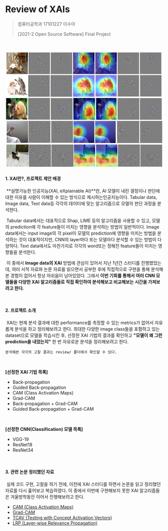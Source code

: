# Review of XAIs

> 컴퓨터공학과 17101227 이수아
>
> [2021-2 Open Source Software] Final Project

<br>



![results](./media/results.PNG)



#### 1. XAI란?, 프로젝트 제안 배경

​	**설명가능한 인공지능(XAI, eXplainable AI)**란, AI 모델이 내린 결정이나 판단에 대한 이유를 사람이 이해할 수 있는 방식으로 제시하는인공지능이다. Tabular data, Image data, Text data등 각각의 데이터에 맞는 알고리즘으로 모델의 판단 과정을 분석한다.

​	Tabular data에서는 대표적으로 Shap, LIME 등의 알고리즘을 사용할 수 있고, 모델의 prediction에 각 feature들이 미치는 영향을 분석하는 방법이 일반적이다. Image data에서는 input image의 각 pixel이 모델의 prediction에 영향을 미치는 방법을 분석하는 것이 대표적이지만, CNN의 layer마다 또는 모델마다 분석할 수 있는 방법이 다양하다. Text data에서도 마찬가지로 각각의 word또는 정해진 feature들이 미치는 영향들을 분석한다.

​	이 중에서 **Image data의 XAI** 방법에 관심이 있어서 지난 1년간 스터디를 진행했었는데, 여러 서적 자료와 논문 자료를 읽으면서 공부한 후에 직접적으로 구현을 통해 분석해본 경험이 없어서 항상 아쉬움이 남아있었다. 그래서 **이번 기회를 통해서 여러 CNN 모델들을 다양한 XAI 알고리즘들로 직접 확인하여 분석해보고 비교해보는 시간을 가져보려고 한다.**

<br>

#### 2. 프로젝트 소개

​	XAI는 현재 분석 결과에 대한 performance를 측정할 수 있는 metrics가 없어서 자유롭게 분석을 하고 정리해보려고 한다. 최대한 다양한 image class들을 포함하고 있는 dataset으로 모델을 학습시킨 후, 선정한 XAI 기법의 결과를 확인하고 **"모델이 왜 그런 prediction을 내었는지"** 한 번 자유로운 분석을 정리해보려고 한다. 

​	`분석해본 각각의 고찰 결과는 review/ 폴더에서 확인할 수 있다.`

<br>

**[선정한 XAI 기법 목록]**

* Back-propagation
* Guided Back-propagation
* CAM (Class Activation Maps)
* Grad-CAM 
* Back-propagation + Grad-CAM
* Guided Back-propagation + Grad-CAM

<br>

**[선정한 CNN(Classification) 모델 목록]**

* VGG-19
* ResNet18
* ResNet34

<br>

#### 3. 관련 논문 정리했던 자료

​	실제 코드 구현, 고찰을 하기 전에, 이전에 XAI 스터디를 하면서 논문을 읽고 정리했던 자료를 다시 훑어보고 복습하였다. 이 중에서 이번에 구현해보지 못한 XAI 알고리즘들은 겨울방학동안 이어서 진행해보려고 한다. 

- [CAM (Class Activation Maps)](https://hellopotatoworld.tistory.com/18?category=967465)
- [Grad-CAM](https://hellopotatoworld.tistory.com/19?category=967465)
- [TCAV (Testing with Concept Activation Vectors)](https://hellopotatoworld.tistory.com/21?category=967465)
- [LRP (Layer-wise Relevance Propagation)](https://hellopotatoworld.tistory.com/17?category=942192)

